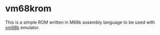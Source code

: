 # vm68krom

This is a simple ROM written in M68k assembly language to be used with [vm68k](https://github.com/viert/vm68k) emulator.
